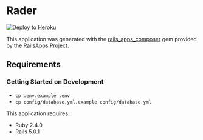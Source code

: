 # Rader

[![Deploy to Heroku](https://www.herokucdn.com/deploy/button.png)](https://heroku.com/deploy)

This application was generated with the [rails_apps_composer](https://github.com/RailsApps/rails_apps_composer) gem
provided by the [RailsApps Project](http://railsapps.github.io/).

## Requirements

### Getting Started on Development
* `cp .env.example .env`
* `cp config/database.yml.example config/database.yml`

This application requires:

- Ruby 2.4.0
- Rails 5.0.1

